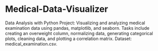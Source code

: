 # Medical-Data-Visualizer
Data Analysis with Python Project: Visualizing and analyzing medical examination data using pandas, matplotlib, and seaborn. Tasks include creating an overweight column, normalizing data, generating categorical plots, cleaning data, and plotting a correlation matrix. Dataset: medical_examination.csv.
